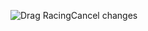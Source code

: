 ![Drag Racing]("file:///C:/Users/MED%20ALI%20ADWENI/Desktop/frontend/public/images/BABY.jpg")Cancel changes
